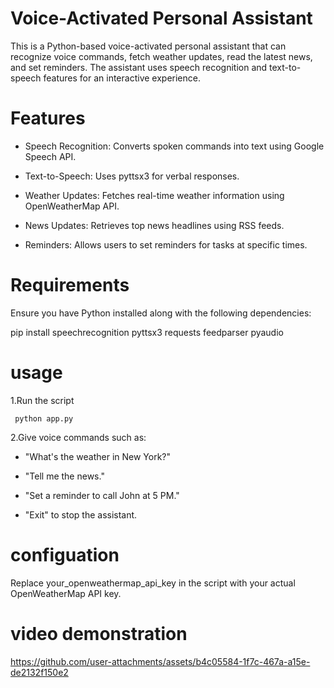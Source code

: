 # Voice-Activated Personal Assistant
This is a Python-based voice-activated personal assistant that can recognize voice commands, fetch weather updates, read the latest news, and set reminders. The assistant uses speech recognition and text-to-speech features for an interactive experience.
# Features

- Speech Recognition: Converts spoken commands into text using Google Speech API.

- Text-to-Speech: Uses pyttsx3 for verbal responses.

- Weather Updates: Fetches real-time weather information using OpenWeatherMap API.

- News Updates: Retrieves top news headlines using RSS feeds.

- Reminders: Allows users to set reminders for tasks at specific times.

# Requirements
Ensure you have Python installed along with the following dependencies:

pip install speechrecognition pyttsx3 requests feedparser pyaudio

# usage
1.Run the script

     python app.py

2.Give voice commands such as:

- "What's the weather in New York?"

- "Tell me the news."

- "Set a reminder to call John at 5 PM."

- "Exit" to stop the assistant.

# configuation
Replace your_openweathermap_api_key in the script with your actual OpenWeatherMap API key.

# video demonstration


https://github.com/user-attachments/assets/b4c05584-1f7c-467a-a15e-de2132f150e2


